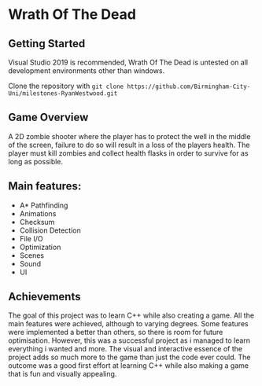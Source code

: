 # Wrath Of The Dead

## Getting Started
Visual Studio 2019 is recommended, Wrath Of The Dead is untested on all development environments other than windows.

Clone the repository with `git clone https://github.com/Birmingham-City-Uni/milestones-RyanWestwood.git`

## Game Overview
A 2D zombie shooter where the player has to protect the well in the middle of the screen, failure to do so will result in a loss of the players health. The player must kill zombies and collect health flasks in order to survive for as long as possible.

## Main features:
* A* Pathfinding
* Animations
* Checksum
* Collision Detection
* File I/O
* Optimization
* Scenes
* Sound
* UI

## Achievements
The goal of this project was to learn C++ while also creating a game. All the main features were achieved, although to varying degrees. Some features were implemented a better than others, so there is room for future optimisation. However, this was a successful project as i managed to learn everything i wanted and more. The visual and interactive essence of the project adds so much more to the game than just the code ever could. The outcome was a good first effort at learning C++ while also making a game that is fun and visually appealing.